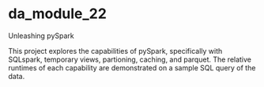# da_module_22
Unleashing pySpark

This project explores the capabilities of pySpark, specifically with SQLspark, temporary views, partioning, caching, and parquet. The relative runtimes of each capability are demonstrated on a sample SQL query of the data. 

